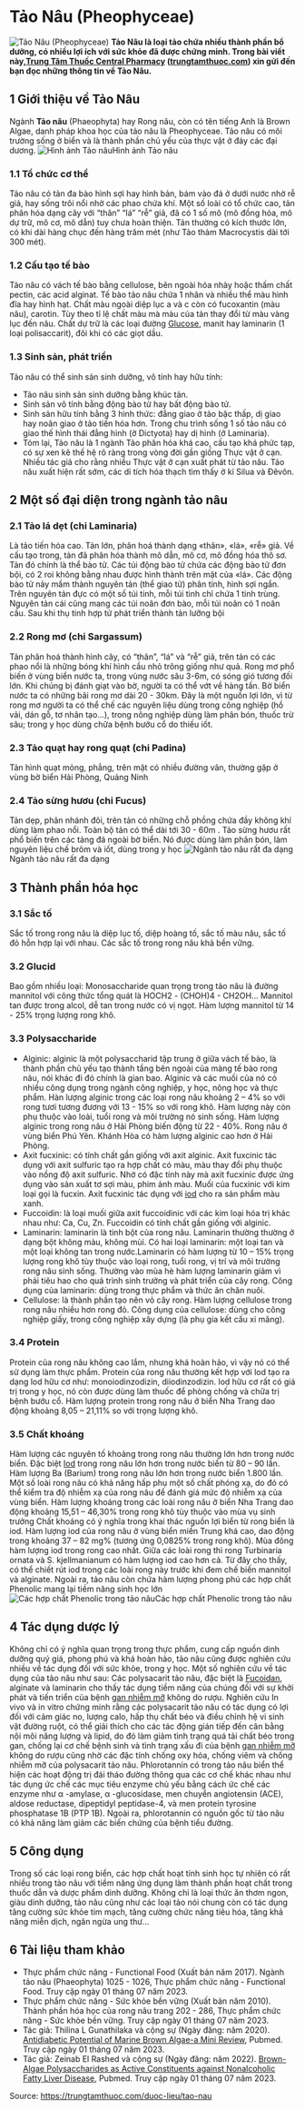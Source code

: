 # Tảo Nâu (Pheophyceae)

![Tảo Nâu \(Pheophyceae\)](https://trungtamthuoc.com/images/others/tao-nau-1-0005.jpg)
**Tảo Nâu là loại tảo chứa nhiều thành phần bổ dưỡng, có nhiều lợi ích với sức khỏe đã được chứng minh. Trong bài viết này,[Trung Tâm Thuốc Central Pharmacy](https://trungtamthuoc.com/ "Trung Tâm Thuốc Central Pharmacy") ([trungtamthuoc.com](https://trungtamthuoc.com/ "trungtamthuoc.com")) xin gửi đến bạn đọc những thông tin về Tảo Nâu.**
##  1 Giới thiệu về Tảo Nâu
Ngành **Tảo nâu** (Phaeophyta) hay Rong nâu, còn có tên tiếng Anh là Brown Algae, danh pháp khoa học của tảo nâu là Pheophyceae.
Tảo nâu có môi trường sống ở biển và là thành phần chủ yếu của thực vật ở đáy các đại dương.
![Hình ảnh Tảo nâu](https://trungtamthuoc.com/images/item/tao-nau-2.jpg)Hình ảnh Tảo nâu
### 1.1 Tổ chức cơ thể
Tảo nâu có tản đa bào hình sợi hay hình bản, bám vào đá ở dưới nước nhờ rễ giả, hay sống trôi nổi nhờ các phao chứa khí. 
Một số loài có tổ chức cao, tản phân hóa dạng cây với “thân” “lá” “rễ” giả, đã có 1 số mô (mô đồng hóa, mô dự trữ, mô cơ, mô dẫn) tuy chưa hoàn thiện. 
Tản thường có kích thước lớn, có khi dài hàng chục đến hàng trăm mét (như Tảo thảm Macrocystis dài tới 300 mét). 
### 1.2 Cấu tạo tế bào
Tảo nâu có vách tế bào bằng cellulose, bên ngoài hóa nhày hoặc thấm chất pectin, các acid alginat.
Tế bào tảo nâu chứa 1 nhân và nhiều thể màu hình đĩa hay hình hạt. Chất màu ngoài diệp lục a và c còn có fucoxantin (màu nâu), carotin. Tùy theo tỉ lệ chất màu mà màu của tản thay đổi từ màu vàng lục đến nâu. 
Chất dự trữ là các loại đường [Glucose](https://trungtamthuoc.com/hoat-chat/glucose "Glucose"), manit hay laminarin (1 loại polisaccarit), đôi khi có các giọt dầu. 
### 1.3 Sinh sản, phát triển
Tảo nâu có thể sinh sản sinh dưỡng, vô tính hay hữu tính:
+ Tảo nâu sinh sản sinh dưỡng bằng khúc tản. 
+ Sinh sản vô tính bằng động bào tử hay bất động bào tử. 
+ Sinh sản hữu tính bằng 3 hình thức: đẳng giao ở tảo bậc thấp, dị giao hay noãn giao ở tảo tiến hóa hơn. Trong chu trình sống 1 số tảo nâu có giao thế hình thái đẳng hình (ở Dictyota) hay dị hình (ở Laminaria). 
+ Tóm lại, Tảo nâu là 1 ngành Tảo phân hóa khá cao, cấu tạo khá phức tạp, có sự xen kẽ thế hệ rõ ràng trong vòng đời gần giống Thực vật ở cạn. 
Nhiều tác giả cho rằng nhiều Thực vật ở cạn xuất phát từ tảo nâu. 
Tảo nâu xuất hiện rất sớm, các di tích hóa thạch tìm thấy ở kỉ Silua và Đêvôn. 
##  2 Một số đại diện trong ngành tảo nâu
### 2.1 Tảo lá dẹt (chi Laminaria)
Là tảo tiến hóa cao. Tản lớn, phân hoá thành dạng «thân», «lá», «rễ» giả. Về cấu tạo trong, tản đã phân hóa thành mô dẫn, mô cơ, mô đồng hóa thô sơ. Tản đó chính là thể bào tử. Các túi động bào tử chứa các động bào tử đơn bội, có 2 roi không bằng nhau được hình thành trên mặt của «lá». Các động bào tử nảy mầm thành nguyên tản (thể giao tử) phân tính, hình sợi ngắn. Trên nguyên tản đực có một số túi tinh, mỗi túi tinh chỉ chứa 1 tinh trùng. Nguyên tản cái cũng mang các túi noãn đơn bào, mỗi túi noãn có 1 noãn cầu. Sau khi thụ tinh hợp tử phát triển thành tản lưỡng bội 
### 2.2 Rong mơ (chi Sargassum)
Tản phân hoá thành hình cây, có “thân”, “lá” và “rễ” giả, trên tản có các phao nổi là những bóng khí hình cầu nhỏ trông giống như quả. Rong mơ phổ biến ở vùng biển nước ta, trong vùng nước sâu 3-6m, có sóng gió tương đối lớn. Khi chúng bị đánh giạt vào bờ, người ta có thể vớt về hàng tấn. Bờ biển nước ta có những bãi rong mơ dài 20 - 30km. Đây là một nguồn lợi lớn, vì từ rong mơ người ta có thể chế các nguyên liệu dùng trong công nghiệp (hồ vải, dán gỗ, tơ nhân tạo...), trong nông nghiệp dùng làm phân bón, thuốc trừ sâu; trong y học dùng chữa bệnh bướu cổ do thiếu iốt.
### 2.3 Tảo quạt hay rong quạt (chi Padina)
Tản hình quạt mỏng, phẳng, trên mặt có nhiều đường vân, thường gặp ở vùng bờ biển Hải Phòng, Quảng Ninh
### 2.4 Tảo sừng hươu (chi Fucus)
Tản dẹp, phân nhánh đôi, trên tản có những chỗ phồng chứa đầy không khí dùng làm phao nổi. Toàn bộ tản có thể dài tới 30 - 60m . Tảo sừng hươu rất phổ biến trên các tảng đá ngoài bờ biển. Nó được dùng làm phân bón, làm nguyên liệu chế brôm và iốt, dùng trong y học
![Ngành tảo nâu rất đa dạng](https://trungtamthuoc.com/images/item/tao-nau-3.jpg)Ngành tảo nâu rất đa dạng
##  3 Thành phần hóa học
### 3.1 Sắc tố 
Sắc tố trong rong nâu là diệp lục tố, diệp hoàng tố, sắc tố màu nâu, sắc tố đỏ hỗn hợp lại với nhau. Các sắc tố trong rong nâu khả bền vững. 
### 3.2 Glucid
Bao gồm nhiều loại:
Monosaccharide quan trọng trong tảo nâu là đường mannitol với công thức tổng quát là HOCH2 - (CHOH)4 - CH2OH... Mannitol tan được trong alcol, dễ tan trong nước có vị ngọt. Hàm lượng mannitol từ 14 - 25% trọng lượng rong khô. 
### 3.3 Polysaccharide 
  * Alginic: alginic là một polysaccharid tập trung ở giữa vách tế bào, là thành phần chủ yếu tạo thành tầng bên ngoài của màng tế bào rong nâu, nói khác đi đó chính là gian bao. Alginic và các muối của nó có nhiều công dụng trong ngành công nghiệp, y học, nông học và thực phẩm. Hàn lượng alginic trong các loại rong nâu khoảng 2 – 4% so với rong tươi tương đương với 13 - 15% so với rong khô. Hàm lượng này còn phụ thuộc vào loài, tuổi rong và môi trường nó sinh sống. Hàm lượng alginic trong rong nâu ở Hải Phòng biến động từ 22 - 40%. Rong nâu ở vùng biển Phú Yên. Khánh Hòa có hàm lượng alginic cao hơn ở Hải Phòng. 
  * Axit fucxinic: có tính chất gần giống với axit alginic. Axit fuxcinic tác dụng với axit sulfuric tạo ra hợp chất có màu, màu thay đổi phụ thuộc vào nồng độ axit sulfuric. Nhờ có đặc tính này mà axit fucxinic được ứng dụng vào sản xuất tơ sợi màu, phim ảnh màu. Muối của fucxinic với kim loại gọi là fucxin. Axit fucxinic tác dụng với [iod](https://trungtamthuoc.com/bai-viet/iod-voi-co-the "iod") cho ra sản phẩm màu xanh. 
  * Fuccoidin: là loại muối giữa axit fuccoidinic với các kim loại hóa trị khác nhau như: Ca, Cu, Zn. Fuccoidin có tính chất gần giống với alginic. 
  * Laminarin: laminarin là tinh bột của rong nâu. Laminarin thường thường ở dạng bột không màu, không mùi. Có hai loại laminarin: một loại tan và một loại không tan trong nước.Laminarin có hàm lượng từ 10 – 15% trọng lượng rong khô tùy thuộc vào loại rong, tuổi rong, vị trí và môi trường rong nâu sinh sống. Thường vào mùa hè hàm lượng laminarin giảm vì phải tiêu hao cho quá trình sinh trưởng và phát triển của cây rong. Công dụng của laminarin: dùng trong thực phẩm và thức ăn chăn nuôi. 
  * Cellulose: là thành phần tạo nên vỏ cây rong. Hàm lượng cellulose trong rong nâu nhiều hơn rong đỏ. Công dụng của cellulose: dùng cho công nghiệp giấy, trong công nghiệp xây dựng (là phụ gia kết cấu xi măng). 


### 3.4 Protein
Protein của rong nâu không cao lắm, nhưng khá hoàn hảo, vì vậy nó có thể sử dụng làm thực phẩm. Protein của rong nâu thường kết hợp với lod tạo ra dạng lod hữu cơ như: monoiodinzodizin, diiodinzodizin. lod hữu cơ rất có giá trị trong y học, nó còn được dùng làm thuốc để phòng chống và chữa trị bệnh bướu cổ. Hàm lượng protein trong rong nâu ở biển Nha Trang dao động khoảng 8,05 – 21,11% so với trọng lượng khô. 
### 3.5 Chất khoáng
Hàm lượng các nguyên tố khoảng trong rong nâu thường lớn hơn trong nước biển. Đặc biệt [Iod](https://trungtamthuoc.com/hoat-chat/iod "Iod") trong rong nâu lớn hơn trong nước biển từ 80 – 90 lần. Hàm lượng Ba (Barium) trong rong nâu lớn hơn trong nước biển 1.800 lần. Một số loài rong nâu có khả năng hấp phụ một số chất phóng xạ, do đó có thể kiểm tra độ nhiễm xạ của rong nâu để đánh giá mức độ nhiễm xạ của vùng biển. Hàm lượng khoáng trong các loài rong nâu ở biển Nha Trang dao động khoảng 15,51 – 46,30% trong rong khô tùy thuộc vào mùa vụ sinh trưởng 
Chất khoáng có ý nghĩa trong khai thác nguồn lợi biển từ rong biển là iod. Hàm lượng iod của rong nâu ở vùng biển miền Trung khá cao, dao động trong khoảng 37 – 82 mg% (tương ứng 0,0825% trong rong khô). Mùa đông hàm lượng iod trong rong cao nhất. Giữa các loài rong thì rong Turbinaria ornata và S. kjellmanianum có hàm lượng iod cao hơn cả. Từ đây cho thấy, có thể chiết rút iod trong các loài rong này trước khi đem chế biến mannitol và alginate. 
Ngoài ra, tảo nâu còn chứa hàm lượng phong phú các hợp chất Phenolic mang lại tiềm năng sinh học lớn
![Các hợp chất Phenolic trong tảo nâu](https://trungtamthuoc.com/images/item/tao-nau-4.jpg)Các hợp chất Phenolic trong tảo nâu
##  4 Tác dụng dược lý
Không chỉ có ý nghĩa quan trọng trong thực phẩm, cung cấp nguồn dinh dưỡng quý giá, phong phú và khá hoàn hảo, tảo nâu cũng được nghiên cứu nhiều về tác dụng đối với sức khỏe, trong y học. Một số nghiên cứu về tác dụng của tảo nâu như sau:
Các polysacarit tảo nâu, đặc biệt là [Fucoidan](https://trungtamthuoc.com/hoat-chat/fucoidan "Fucoidan"), alginate và laminarin cho thấy tác dụng tiềm năng của chúng đối với sự khởi phát và tiến triển của bệnh [gan nhiễm mỡ](https://trungtamthuoc.com/bai-viet/gan-nhiem-mo-do-thuoc-va-chat-doc-hoa-hoc "gan nhiễm mỡ") không do rượu. Nghiên cứu In vivo và in vitro chứng minh rằng các polysacarit tảo nâu có tác dụng có lợi đối với cảm giác no, lượng calo, hấp thụ chất béo và điều chỉnh hệ vi sinh vật đường ruột, có thể giải thích cho các tác động gián tiếp đến cân bằng nội môi năng lượng và lipid, do đó làm giảm tình trạng quá tải chất béo trong gan, chống lại cơ chế bệnh sinh và tình trạng xấu đi của bệnh [gan nhiễm mỡ](https://trungtamthuoc.com/bai-viet/trieu-chung-benh-gan-nhiem-mo "gan nhiễm mỡ") không do rượu cũng nhờ các đặc tính chống oxy hóa, chống viêm và chống nhiễm mỡ của polysacarit tảo nâu.
Phlorotannin có trong tảo nâu biển thể hiện các hoạt động trị đái tháo đường thông qua các cơ chế khác nhau như tác dụng ức chế các mục tiêu enzyme chủ yếu bằng cách ức chế các enzyme như α -amylase, α -glucosidase, men chuyển angiotensin (ACE), aldose reductase, dipeptidyl peptidase-4, và men protein tyrosine phosphatase 1B (PTP 1B). Ngoài ra, phlorotannin có nguồn gốc từ tảo nâu có khả năng làm giảm các biến chứng của bệnh tiểu đường.
##  5 Công dụng
Trong số các loại rong biển, các hợp chất hoạt tính sinh học tự nhiên có rất nhiều trong tảo nâu với tiềm năng ứng dụng làm thành phần hoạt chất trong thuốc dẫn và dược phẩm dinh dưỡng. 
Không chỉ là loại thức ăn thơm ngon, giàu dinh dưỡng, tảo nâu cũng như các loại tảo nói chung còn có tác dụng tăng cường sức khỏe tim mạch, tăng cường chức năng tiêu hóa, tăng khả năng miễn dịch, ngăn ngừa ung thư...
##  6 Tài liệu tham khảo
  * Thực phẩm chức năng - Functional Food (Xuất bản năm 2017). Ngành tảo nâu (Phaeophyta) 1025 - 1026, Thực phẩm chức năng - Functional Food. Truy cập ngày 01 tháng 07 năm 2023.
  * Thực phẩm chức năng - Sức khỏe bền vững (Xuất bản năm 2010). Thành phần hóa học của rong nâu trang 202 - 286, Thực phẩm chức năng - Sức khỏe bền vững. Truy cập ngày 01 tháng 07 năm 2023.
  * Tác giả: Thilina L Gunathilaka và cộng sự (Ngày đăng: năm 2020). [Antidiabetic Potential of Marine Brown Algae-a Mini Review](https://pubmed.ncbi.nlm.nih.gov/32377517/), Pubmed. Truy cập ngày 01 tháng 07 năm 2023.
  * Tác giả: Zeinab El Rashed và cộng sự (Ngày đăng: năm 2022). [Brown-Algae Polysaccharides as Active Constituents against Nonalcoholic Fatty Liver Disease](https://pubmed.ncbi.nlm.nih.gov/33142346/), Pubmed. Truy cập ngày 01 tháng 07 năm 2023.




Source: https://trungtamthuoc.com/duoc-lieu/tao-nau